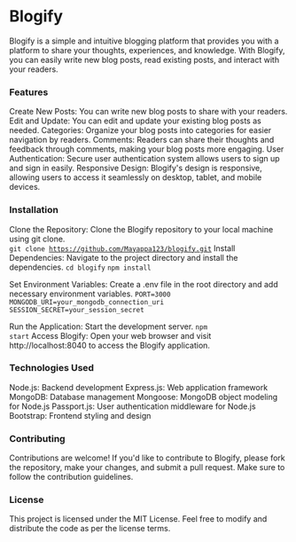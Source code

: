 # Blogify


Blogify is a simple and intuitive blogging platform that provides you with a platform to share your thoughts, experiences, and knowledge. With Blogify, you can easily write new blog posts, read existing posts, and interact with your readers.
</br>

### Features
Create New Posts: You can write new blog posts to share with your readers.
Edit and Update: You can edit and update your existing blog posts as needed.
Categories: Organize your blog posts into categories for easier navigation by readers.
Comments: Readers can share their thoughts and feedback through comments, making your blog posts more engaging.
User Authentication: Secure user authentication system allows users to sign up and sign in easily.
Responsive Design: Blogify's design is responsive, allowing users to access it seamlessly on desktop, tablet, and mobile devices.
</br>

### Installation
Clone the Repository: Clone the Blogify repository to your local machine using git clone.
</br>
<code>git clone https://github.com/Mayappa123/blogify.git</code>
Install Dependencies: Navigate to the project directory and install the dependencies.
 <code>cd blogify</code>
 <code>npm install</code>
</br>

Set Environment Variables: Create a .env file in the root directory and add necessary environment variables.
 <code>PORT=3000</code>
 <code>MONGODB_URI=your_mongodb_connection_uri</code>
 <code>SESSION_SECRET=your_session_secret</code>
</br>

Run the Application: Start the development server.
 <code>npm start</code>
Access Blogify: Open your web browser and visit <a>http://localhost:8040</a> to access the Blogify application.
</br>

### Technologies Used
Node.js: Backend development
Express.js: Web application framework
MongoDB: Database management
Mongoose: MongoDB object modeling for Node.js
Passport.js: User authentication middleware for Node.js
Bootstrap: Frontend styling and design
</br>

### Contributing
Contributions are welcome! If you'd like to contribute to Blogify, please fork the repository, make your changes, and submit a pull request. Make sure to follow the contribution guidelines.
</br>

### License
This project is licensed under the MIT License. Feel free to modify and distribute the code as per the license terms.






